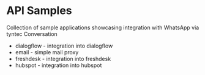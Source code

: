 # API Samples

Collection of sample applications showcasing integration with WhatsApp via tyntec Conversation

- dialogflow - integration into dialogflow
- email - simple mail proxy
- freshdesk - integration into freshdesk
- hubspot - integration into hubspot

